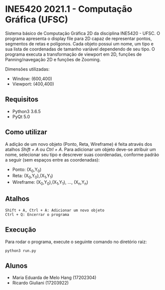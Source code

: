 # INE5420 2021.1 - Computação Gráfica (UFSC)
Sistema básico de Computação Gráfica 2D da disciplina INE5420 - UFSC. 
O programa apresenta o display file para 2D capaz de representar pontos, segmentos de retas e polígonos. Cada objeto possui um nome, um tipo e sua lista de coordenadas de tamanho variável dependendo de seu tipo. O programa executa a transformação de viewport em 2D, funções de Panning/navegação 2D e funções de Zooming.

Dimensões utilizadas:
- Window: (600,400)
- Viewport: (400,400)

## Requisitos
- Python3 3.6.5
- PyQt 5.0

## Como utilizar
A adição de um novo objeto (Ponto, Reta, Wireframe) é feita através dos atalhos *Shift + A* ou *Ctrl + A*. Para adicionar um objeto deve-se atribuir um nome, selecionar seu tipo e descrever suas coordenadas, conforme padrão a seguir (sem espaços entre as coordenadas):
- Ponto: (X<sub>0</sub>,Y<sub>0</sub>)
- Reta: (X<sub>0</sub>,Y<sub>0</sub>),(X<sub>1</sub>,Y<sub>1</sub>)
- Wireframe: (X<sub>0</sub>,Y<sub>0</sub>),(X<sub>1</sub>,Y<sub>1</sub>), ..., (X<sub>n</sub>,Y<sub>n</sub>)

## Atalhos

```
Shift + A, Ctrl + A: Adicionar um novo objeto
Ctrl + Q: Encerrar o programa
```
## Execução

Para rodar o programa, execute o seguinte comando no diretório raiz:

```
python3 run.py
```

## Alunos
- Maria Eduarda de Melo Hang (17202304)
- Ricardo Giuliani (17203922)  

